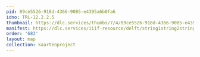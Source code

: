 ```yaml
---
pid: 89ce5526-918d-4366-9085-e4395a6b0fa6
idno: TRL-12.2.2.5
thumbnail: https://dlc.services/thumbs/7/4/89ce5526-918d-4366-9085-e4395a6b0fa6/full/400,339/0/default.jpg
manifest: https://dlc.services/iiif-resource/delft/string1string2string3/kaartenproject-2007/TRL-12.2.2.5
order: '683'
layout: map
collection: kaartenproject
---
```

